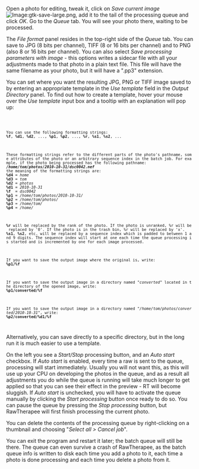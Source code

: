 Open a photo for editing, tweak it, click on *Save current image*
![Image:gtk-save-large.png](gtk-save-large.png "Image:gtk-save-large.png"),
add it to the tail of the processing queue and click *OK*. Go to the
*Queue* tab. You will see your photo there, waiting to be processed.

The *File format* panel resides in the top-right side of the *Queue*
tab. You can save to JPG (8 bits per channel), TIFF (8 or 16 bits per
channel) and to PNG (also 8 or 16 bits per channel). You can also select
*Save processing parameters with image* - this options writes a sidecar
file with all your adjustments made to that photo in a plain text file.
This file will have the same filename as your photo, but it will have a
".pp3" extension.

You can set where you want the resulting JPG, PNG or TIFF image saved to
by entering an appropriate template in the *Use template* field in the
*Output Directory* panel. To find out how to create a template, hover
your mouse over the *Use template* input box and a tooltip with an
explanation will pop up:

<code>

`You can use the following formatting strings:`
<b>`%f`</b>`, `<b>`%d1`</b>`, `<b>`%d2`</b>`, ..., `<b>`%p1`</b>`, `<b>`%p2`</b>`, ..., `<b>`%r`</b>`, `<b>`%s1`</b>`, `<b>`%s2`</b>`, ...`

`These formatting strings refer to the different parts of the photo's pathname, some attributes of the photo or an arbitrary sequence index in the batch job. For example, if the photo being processed has the following pathname:`
<b><i>`/home/tom/photos/2010-10-31/dsc0042.nef`</i></b>
`the meaning of the formatting strings are:`
<b>`%d4`</b>` = `<i>`home`</i>
<b>`%d3`</b>` = `<i>`tom`</i>
<b>`%d2`</b>` = `<i>`photos`</i>
<b>`%d1`</b>` = `<i>`2010-10-31`</i>
<b>`%f`</b>`  = `<i>`dsc0042`</i>
<b>`%p1`</b>` = `<i>`/home/tom/photos/2010-10-31/`</i>
<b>`%p2`</b>` = `<i>`/home/tom/photos/`</i>
<b>`%p3`</b>` = `<i>`/home/tom/`</i>
<b>`%p4`</b>` = `<i>`/home/`</i>

<b>`%r`</b>` will be replaced by the rank of the photo. If the photo is unranked, %r will be replaced by '0'. If the photo is in the trash bin, %r will be replaced by 'x'.`
<b>`%s1`</b>`, `<b>`%s2`</b>`, etc. will be replaced by a sequence index which is padded to between 1 and 9 digits. The sequence index will start at one each time the queue processing is started and is incremented by one for each image processed.`

`If you want to save the output image where the original is, write:`
<b>`%p1/%f`</b>

`If you want to save the output image in a directory named "`<i>`converted`</i>`" located in the directory of the opened image, write:`
<b>`%p1/converted/%f`</b>

`If you want to save the output image in a directory named "`<i>`/home/tom/photos/converted/2010-10-31`</i>`", write:`
<b>`%p2/converted/%d1/%f`</b>

</code>

Alternatively, you can save directly to a specific directory, but in the
long run it is much easier to use a template.

On the left you see a *Start/Stop* processing button, and an *Auto
start* checkbox. If *Auto start* is enabled, every time a raw is sent to
the queue, processing will start immediately. Usually you will not want
this, as this will use up your CPU on developing the photos in the
queue, and as a result all adjustments you do while the queue is running
will take much longer to get applied so that you can see their effect in
the preview - RT will become sluggish. If *Auto start* is unchecked, you
will have to activate the queue manually by clicking the *Start
processing* button once ready to do so. You can pause the queue by
pressing the *Stop processing* button, but RawTherapee will first finish
processing the current photo.

You can delete the contents of the processing queue by right-clicking on
a thumbnail and choosing "*Select all \> Cancel job*".

You can exit the program and restart it later; the batch queue will
still be there. The queue can even survive a crash of RawTherapee, as
the batch queue info is written to disk each time you add a photo to it,
each time a photo is done processing and each time you delete a photo
from it.